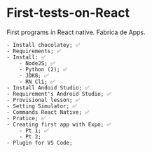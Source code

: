# First-tests-on-React
 First programs in React native. Fabrica de Apps.

    - Install chocolatey; ✅
    - Requirements; ✅
    - Install: ✅
        - NodeJS; ✅
        - Python (2); ✅
        - JDK8; ✅
        - RN Cli; ✅
    - Install Andoid Studio; ✅
    - Requirement's Android Studio; ✅
    - Provisional lesson; ✅
    - Setting Simulator; ✅
    - Commands React Native; ✅
    - Pratice; ✅
    - Creating first app with Expo; ✅
        - Pt 1; ✅
        - Pt 2;
    - Plugin for VS Code;
